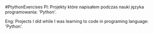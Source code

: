 #PtythonExercises
Pl:
Projekty które napisałem podczas nauki języka programowania: 'Python'.

Eng: 
Projects I did while I was learning to code in programing language: 'Python'.
